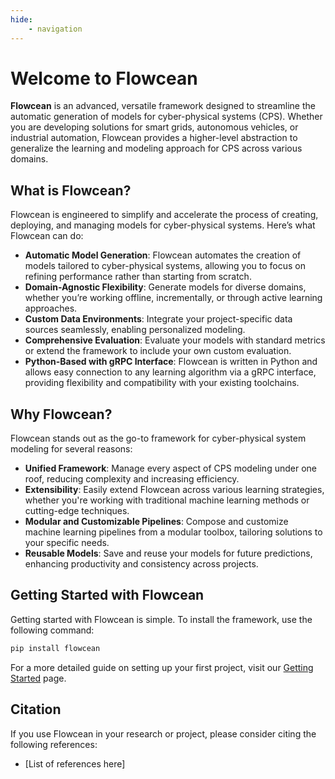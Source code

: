 ```yaml
---
hide: 
    - navigation
---
```


# Welcome to Flowcean

**Flowcean** is an advanced, versatile framework designed to streamline the automatic generation of models for cyber-physical systems (CPS).
Whether you are developing solutions for smart grids, autonomous vehicles, or industrial automation, Flowcean provides a higher-level abstraction to generalize the learning and modeling approach for CPS across various domains.


## What is Flowcean?

Flowcean is engineered to simplify and accelerate the process of creating, deploying, and managing models for cyber-physical systems.
Here’s what Flowcean can do:

- **Automatic Model Generation**: Flowcean automates the creation of models tailored to cyber-physical systems, allowing you to focus on refining performance rather than starting from scratch.
- **Domain-Agnostic Flexibility**: Generate models for diverse domains, whether you’re working offline, incrementally, or through active learning approaches.
- **Custom Data Environments**: Integrate your project-specific data sources seamlessly, enabling personalized modeling.
- **Comprehensive Evaluation**: Evaluate your models with standard metrics or extend the framework to include your own custom evaluation.
- **Python-Based with gRPC Interface**: Flowcean is written in Python and allows easy connection to any learning algorithm via a gRPC interface, providing flexibility and compatibility with your existing toolchains.

## Why Flowcean?

Flowcean stands out as the go-to framework for cyber-physical system modeling for several reasons:

- **Unified Framework**: Manage every aspect of CPS modeling under one roof, reducing complexity and increasing efficiency.
- **Extensibility**: Easily extend Flowcean across various learning strategies, whether you're working with traditional machine learning methods or cutting-edge techniques.
- **Modular and Customizable Pipelines**: Compose and customize machine learning pipelines from a modular toolbox, tailoring solutions to your specific needs.
- **Reusable Models**: Save and reuse your models for future predictions, enhancing productivity and consistency across projects.

## Getting Started with Flowcean

Getting started with Flowcean is simple.
To install the framework, use the following command:

```sh
pip install flowcean
```

For a more detailed guide on setting up your first project, visit our [Getting Started](getting_started/installation/) page.

## Citation

If you use Flowcean in your research or project, please consider citing the following references:

- [List of references here]
